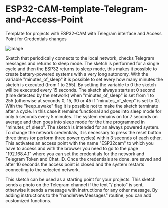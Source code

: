 # ESP32-CAM-template-Telegram-and-Access-Point
Template for projects with ESP32-CAM with Telegram interface and Access Point for Credentials changes

![image](https://user-images.githubusercontent.com/72757865/153709827-201c281d-9428-4279-97df-541acfa94694.png)

Sketch that periodically connects to the local network, checks Telegram messages and returns to sleep mode. The sketch is performed for a single cycle and then the ESP32 returns to sleep mode, this makes it possible to create battery-powered systems with a very long autonomy. With the variable "minutes_of_sleep" it is possible to set every how many minutes the sketch is executed (from 1 to 255). By setting the variable to 0 the sketch will be executed every 15 seconds. The sketch always starts at 0 second (time detected by the network) when "minutes_of_sleep" is set from 1 to 255 (otherwise at seconds 0, 15, 30 or 45 if "minutes_of_sleep" is set to 0). With the "keep_awake" flag it is possible not to make the sketch terminate after a cycle. In this case it remains functional and goes into sleep mode for only 5 seconds every 5 minutes. The system remains on for 7 seconds on average and then goes into sleep mode for the time programmed in "minutes_of_sleep". The sketch is intended for an always powered system. To change the network credentials, it is necessary to press the reset button three times (or perform three power cycles) within 3 seconds of each other. This activates an access point with the name "ESP32cam" to which you have to access and with the browser you need to go to the page "192.168.4.1" where you can set the credentials for the network and Telegram Token and Chat_ID. Once the credentials are done. are saved and after 10 seconds the access point    is closed and the system restarts connecting to the selected network.

This sketch can be used as a starting point for your projects. This sketch sends a photo on the Telegram channel if the text "/ photo" is sent, otherwise it sends a message with instructions for any other message. By adding instructions to the "handleNewMessages" routine, you can add customized functions.
